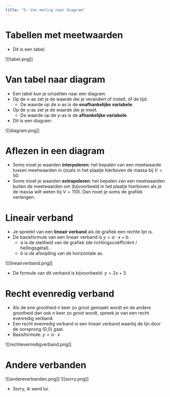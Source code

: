 ```yaml
---
title: "5: Van meting naar diagram"
---
```

# Tabellen met meetwaarden
- Dit is een tabel:

![[tabel.png]]
# Van tabel naar diagram
- Een tabel kun je omzetten naar een diagram.
- Op de x-as zet je de waarde die je verandert of instelt, óf de tijd.
	- De waarde op de x-as is de **onafhankelijke variabele**.
- Op de y-as zet je de waarde die je meet.
	- De waarde op de y-as is de **afhankelijke variabele**.
- Dit is een diagram:

![[diagram.png]]
# Aflezen in een diagram
- Soms moet je waarden **interpoleren**: het bepalen van een meetwaarde tussen meetwaarden in (zoals in het plaatje hierboven de massa bij $V = 50$.
- Soms moet je waarden **extrapoleren**: het bepalen van een meetwaarden buiten de meetwaarden om (bijvoorbeeld in het plaatje hierboven als je de massa wilt weten bij $V = 110$). Dan moet je soms de grafiek verlengen.
# Lineair verband
- Je spreekt van een **lineair verband** als de grafiek een rechte lijn is.
- De basisformule van een lineair verband is $y = a \cdot x + b$.
	- $a$ is de steilheid van de grafiek (de richtingscoëfficiënt / hellingsgetal).
	- $b$ is de afsnijding van de horizontale as.

![[lineairverband.png]]
- De formule van dit verband is bijvoorbeeld: $y = 2x + 3$.
# Recht evenredig verband
- Als de ene grootheid *n* keer zo groot gemaakt wordt en de andere grootheid dan ook *n* keer zo groot wordt, spreek je van een recht evenredig verband.
- Een recht evenredig verband is een lineair verband waarbij de lijn door de oorsprong (0,0) gaat.
- Basisformule: $y = a \cdot x$

![[rechtevenredigverband.png]]
# Andere verbanden
![[andereverbanden.png]]
![[sorry.png]]
- Sorry, ik werd lui.